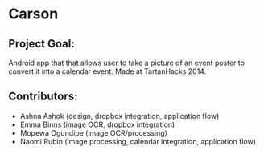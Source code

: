 #  Carson

## Project Goal:
Android app that that allows user to take a picture of an event poster to convert it into a calendar event.  Made at TartanHacks 2014. 


## Contributors: 
- Ashna Ashok (design, dropbox integration, application flow)
- Emma Binns (image OCR, dropbox integration)
- Mopewa Ogundipe (image OCR/processing)
- Naomi Rubin (image processing, calendar integration, application flow)
